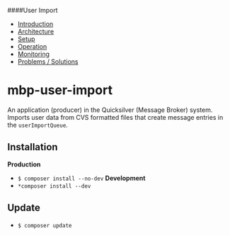 ####User Import

- [Introduction](https://github.com/DoSomething/mbp-user-import/wiki)
- [Architecture](https://github.com/DoSomething/mbp-user-import/wiki/2.-Architecture)
- [Setup](https://github.com/DoSomething/mbp-user-import/wiki/3.-Setup)
- [Operation](https://github.com/DoSomething/mbp-user-import/wiki/4.-Operation)
- [Monitoring](https://github.com/DoSomething/mbp-user-import/wiki/5.-Monitoring)
- [Problems / Solutions](https://github.com/DoSomething/mbp-user-import/wiki/7.-Problems-%5C--Solutions)

mbp-user-import
===============

An application (producer) in the Quicksilver (Message Broker) system. Imports user data from CVS formatted files that create message entries in the `userImportQueue`.


Installation
----------
**Production**
- `$ composer install --no-dev`
**Development**
- `*composer install --dev`

Update
----------
- `$ composer update`